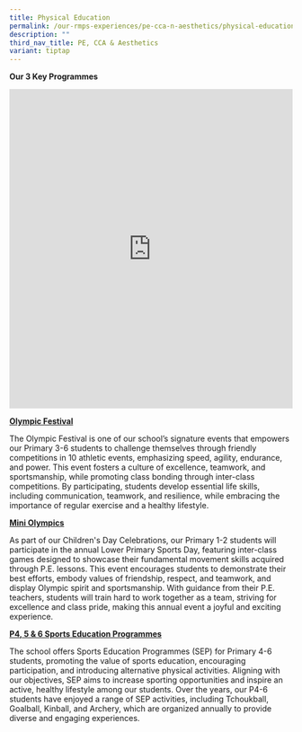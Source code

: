 ```yaml
---
title: Physical Education
permalink: /our-rmps-experiences/pe-cca-n-aesthetics/physical-education/
description: ""
third_nav_title: PE, CCA & Aesthetics
variant: tiptap
---
```

<p><strong>Our&nbsp;3 Key Programmes</strong>
</p>
<div class="iframe-wrapper">
<iframe height="569" width="100%" allowfullscreen="true" frameborder="0" src="https://docs.google.com/presentation/d/e/2PACX-1vTgG0c7rHNNoPb_z-A4LBZt5mMsVYfnvGq0aH_LIcUHzcbLvd0-YOZQeErTndA02Os2mOhr1_LGnWj9/pubembed?start=true&amp;loop=true&amp;delayms=3000"></iframe>
</div>
<p><strong><u>Olympic Festival</u></strong>
</p>
<p>The Olympic Festival is one of our school’s signature events that empowers
our Primary 3-6 students to challenge themselves through friendly competitions
in 10 athletic events, emphasizing speed, agility, endurance, and power.
This event fosters a culture of excellence, teamwork, and sportsmanship,
while promoting class bonding through inter-class competitions. By participating,
students develop essential life skills, including communication, teamwork,
and resilience, while embracing the importance of regular exercise and
a healthy lifestyle.</p>
<p><strong><u>Mini Olympics</u></strong>
</p>
<p>As part of our Children's Day Celebrations, our Primary 1-2 students will
participate in the annual Lower Primary Sports Day, featuring inter-class
games designed to showcase their fundamental movement skills acquired through
P.E. lessons. This event encourages students to demonstrate their best
efforts, embody values of friendship, respect, and teamwork, and display
Olympic spirit and sportsmanship. With guidance from their P.E. teachers,
students will train hard to work together as a team, striving for excellence
and class pride, making this annual event a joyful and exciting experience.</p>
<p><strong><u>P4, 5 &amp; 6 Sports Education Programmes</u></strong>
</p>
<p>The school offers Sports Education Programmes (SEP) for Primary 4-6 students,
promoting the value of sports education, encouraging participation, and
introducing alternative physical activities. Aligning with our objectives,
SEP aims to increase sporting opportunities and inspire an active, healthy
lifestyle among our students. Over the years, our P4-6 students have enjoyed
a range of SEP activities, including Tchoukball, Goalball, Kinball, and
Archery, which are organized annually to provide diverse and engaging experiences.</p>